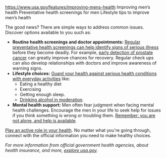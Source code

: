 

https://www.usa.gov/features/improving-mens-health
Improving men’s health
Preventative health screenings for men
Lifestyle tips to improve men’s health

The good news? There are simple ways to address common issues. Discover options available to you such as:

* **Routine health screenings and doctor appointments:** [Regular preventative health screenings can help identify signs of serious illness](https://health.gov/myhealthfinder/doctor-visits/regular-checkups) before they become deadly. For example, [early detection of prostate cancer](https://www.cancer.gov/types/prostate/patient/prostate-screening-pdq) can greatly improve chances for recovery. Regular check ups can also develop relationships with doctors and improve awareness of warning signs.
* **Lifestyle choices:** [Guard your health against serious health conditions with everyday activities](https://cdc.gov/healthyweight/index.html) like:
  + Eating a healthy diet
  + Exercising
  + Getting enough sleep.
  + [Drinking alcohol in moderation](https://www.cdc.gov/alcohol/about-alcohol-use/moderate-alcohol-use.html).
* **Mental health support:** Men often fear judgment when facing mental health challenges. Encourage the men in your life to seek help for issues if you think something is wrong or troubling them. [Remember: you are not alone, and help is available](https://www.nimh.nih.gov/health/topics/caring-for-your-mental-health).

[Play an active role in your health](https://health.gov/myhealthfinder/doctor-visits/regular-checkups/men-take-charge-your-health). No matter what you're going through, connect with the official information you need to make healthy choices.

*For more information from official government health agencies, about health insurance, and more,* *[explore usa.gov](https://www.usa.gov/health).*
